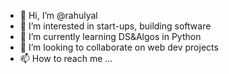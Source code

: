 - 👋 Hi, I’m @rahulyal
- 👀 I’m interested in start-ups, building software
- 🌱 I’m currently learning DS&Algos in Python
- 💞️ I’m looking to collaborate on web dev projects
- 📫 How to reach me ... 

<!---
rahulyal/rahulyal is a ✨ special ✨ repository because its `README.md` (this file) appears on your GitHub profile.
You can click the Preview link to take a look at your changes.
--->
